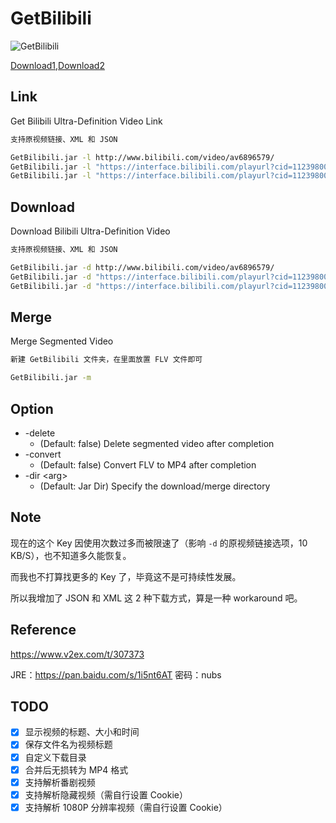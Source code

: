 # GetBilibili
![](http://ww4.sinaimg.cn/large/a15b4afegw1f80cg69rtpg20sp0ehte3 "GetBilibili")

[Download1](https://raw.githubusercontent.com/XhstormR/GetBilibili/master/GetBilibili.jar "GetBilibili"),[Download2](https://github.com/XhstormR/GetBilibili/releases/latest "GetBilibili")

## Link
Get Bilibili Ultra-Definition Video Link
```bash
支持原视频链接、XML 和 JSON

GetBilibili.jar -l http://www.bilibili.com/video/av6896579/
GetBilibili.jar -l "https://interface.bilibili.com/playurl?cid=11239800&ts=1477907912&player=1&sign=d47cc63f6ca756e3d9b806b7068df18b"
GetBilibili.jar -l "https://interface.bilibili.com/playurl?cid=11239800&appkey=84956560bc028eb7&otype=json&type=flv&quality=3&sign=c639a8283b4180cf0c3d553de3387309"
```

## Download
Download Bilibili Ultra-Definition Video
```bash
支持原视频链接、XML 和 JSON

GetBilibili.jar -d http://www.bilibili.com/video/av6896579/
GetBilibili.jar -d "https://interface.bilibili.com/playurl?cid=11239800&ts=1477907912&player=1&sign=d47cc63f6ca756e3d9b806b7068df18b"
GetBilibili.jar -d "https://interface.bilibili.com/playurl?cid=11239800&appkey=84956560bc028eb7&otype=json&type=flv&quality=3&sign=c639a8283b4180cf0c3d553de3387309"
```

## Merge
Merge Segmented Video
```bash
新建 GetBilibili 文件夹，在里面放置 FLV 文件即可

GetBilibili.jar -m
```

## Option
* -delete
  * (Default: false) Delete segmented video after completion
* -convert
  * (Default: false) Convert FLV to MP4 after completion
* -dir \<arg\>
  * (Default: Jar Dir) Specify the download/merge directory

## Note
现在的这个 Key 因使用次数过多而被限速了（影响 `-d` 的原视频链接选项，10 KB/S），也不知道多久能恢复。

而我也不打算找更多的 Key 了，毕竟这不是可持续性发展。

所以我增加了 JSON 和 XML 这 2 种下载方式，算是一种 workaround 吧。

## Reference
https://www.v2ex.com/t/307373

JRE：https://pan.baidu.com/s/1i5nt6AT 密码：nubs

## TODO
- [x] 显示视频的标题、大小和时间
- [x] 保存文件名为视频标题
- [x] 自定义下载目录
- [x] 合并后无损转为 MP4 格式
- [x] 支持解析番剧视频
- [x] 支持解析隐藏视频（需自行设置 Cookie）
- [x] 支持解析 1080P 分辨率视频（需自行设置 Cookie）
